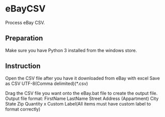 # eBayCSV

Process eBay CSV.

## Preparation 

Make sure you have Python 3 installed from the windows store.

## Instruction

Open the CSV file after you have it downloaded from eBay with excel
Save as CSV UTF-8(Comma delimited)(*.csv)

Drag the CSV file you want onto the eBay.bat file to create the output file.
Output file format:
FirstName LastName
Street Address
(Appartment)
City State Zip
Quantity x Custom Label(All items must have custom label to format correctly)
